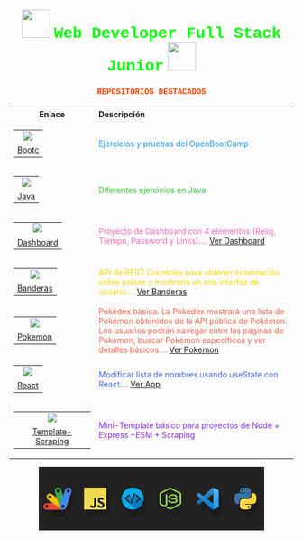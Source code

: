 <h1 align="center">
  <img src="https://raw.githubusercontent.com/gist/ManulMax/2d20af60d709805c55fd784ca7cba4b9/raw/bcfeac7604f674ace63623106eb8bb8471d844a6/github.gif" width="50px" height="50px">
  <font face="Courier New" color="#00FF00">Web Developer Full Stack Junior</font>
  <img src="https://raw.githubusercontent.com/gist/ManulMax/2d20af60d709805c55fd784ca7cba4b9/raw/bcfeac7604f674ace63623106eb8bb8471d844a6/github.gif" width="50px" height="50px">
</h1>

<h4 align="center">
  <font face="Courier New" color="#FF4500">REPOSITORIOS DESTACADOS</font>
</h4>

<table align="center" style="width:100%;">
  <tr>
    <th style="width:30%; text-align:center;">Enlace</th>
    <th style="width:70%; text-align:left;">Descripción</th>
  </tr>
  <tr>
    <td>
      <table style="width:100%;">
        <tr><td align="center"><img src="https://img.icons8.com/color/48/000000/boot.png"/></td></tr>
        <tr><td align="center"><a href="https://github.com/JuanjDes/BootC">Bootc</a></td></tr>
      </table>
    </td>
    <td><font color="#1E90FF">Ejercicios y pruebas del OpenBootCamp</font></td>
  </tr>
  <tr>
    <td>
      <table style="width:100%;">
        <tr><td align="center"><img src="https://img.icons8.com/color/48/000000/java-coffee-cup-logo.png"/></td></tr>
        <tr><td align="center"><a href="https://github.com/JuanjDes/Solved_exercises">Java</a></td></tr>
      </table>
    </td>
    <td><font color="#32CD32">Diferentes ejercicios en Java</font></td>
  </tr>
  <tr>
    <td>
      <table style="width:100%;">
        <tr><td align="center"><img src="https://img.icons8.com/color/48/000000/dashboard.png"/></td></tr>
        <tr><td align="center"><a href="https://github.com/JuanjDes/project-break-dashboard">Dashboard</a></td></tr>
      </table>
    </td>
    <td><font color="#FF69B4">Proyecto de Dashboard con 4 elementos (Reloj, Tiempo, Password y Links).... <a href="https://juanjdes.github.io/project-break-dashboard/">Ver Dashboard</a></font></td>
  </tr>
  <tr>
    <td>
      <table style="width:100%;">
        <tr><td align="center"><img src="https://img.icons8.com/color/48/000000/flag.png"/></td></tr>
        <tr><td align="center"><a href="https://github.com/JuanjDes/diversion-con-banderas">Banderas</a></td></tr>
      </table>
    </td>
    <td><font color="#FFD700">API de REST Countries para obtener información sobre países y mostrarla en una interfaz de usuario.... <a href="https://juanjdes.github.io/diversion-con-banderas/">Ver Banderas</a></font></td>
  </tr>
  <tr>
    <td>
      <table style="width:100%;">
        <tr><td align="center"><img src="https://img.icons8.com/color/48/000000/pokemon.png"/></td></tr>
        <tr><td align="center"><a href="https://github.com/JuanjDes/fetch-async-await">Pokemon</a></td></tr>
      </table>
    </td>
    <td><font color="#FF6347">Pokédex básica. La Pokédex mostrará una lista de Pokémon obtenidos de la API pública de Pokémon. Los usuarios podrán navegar entre las páginas de Pokémon, buscar Pokémon específicos y ver detalles básicos.... <a href="https://juanjdes.github.io/fetch-async-await/">Ver Pokemon</a></font></td>
  </tr>
  <tr>
    <td>
      <table style="width:100%;">
        <tr><td align="center"><img src="https://img.icons8.com/color/48/000000/react-native.png"/></td></tr>
        <tr><td align="center"><a href="https://github.com/JuanjDes/ejercicio-useState">React</a></td></tr>
      </table>
    </td>
    <td><font color="#4169E1">Modificar lista de nombres usando useState con React.... <a href="https://juanjdes.github.io/ejercicio-useState">Ver App</a></font></td>
  </tr>
  <tr>
    <td>
      <table style="width:100%;">
        <tr><td align="center"><img src="https://img.icons8.com/color/48/000000/web-scraper.png"/></td></tr>
        <tr><td align="center"><a href="https://github.com/JuanjDes/template-scraping">Template-Scraping</a></td></tr>
      </table>
    </td>
    <td><font color="#8A2BE2">Mini-Template básico para proyectos de Node + Express +ESM + Scraping</font></td>
  </tr>
</table>

<p align="center">
  <img src="https://github.com/JuanjDes/JuanjDes/blob/main/webdeveloper.jpg?raw=true" width="400px">
</p>
